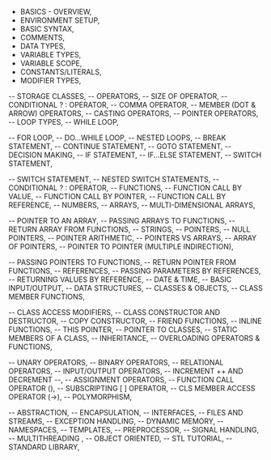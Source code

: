 - BASICS - OVERVIEW,
- ENVIRONMENT SETUP,
- BASIC SYNTAX,
- COMMENTS,
- DATA TYPES,
- VARIABLE TYPES,
- VARIABLE SCOPE,
- CONSTANTS/LITERALS,
- MODIFIER TYPES,


-- STORAGE CLASSES,
-- OPERATORS,
-- SIZE OF OPERATOR,
-- CONDITIONAL ? : OPERATOR,
-- COMMA OPERATOR,
-- MEMBER (DOT & ARROW) OPERATORS,
-- CASTING OPERATORS,
-- POINTER OPERATORS,
-- LOOP TYPES,
-- WHILE LOOP,



-- FOR LOOP,
-- DO...WHILE LOOP,
-- NESTED LOOPS,
-- BREAK STATEMENT,
-- CONTINUE STATEMENT,
-- GOTO STATEMENT,
-- DECISION MAKING,
-- IF STATEMENT,
-- IF...ELSE STATEMENT,
-- SWITCH STATEMENT,



-- SWITCH STATEMENT,
-- NESTED SWITCH STATEMENTS,
-- CONDITIONAL ? : OPERATOR,
-- FUNCTIONS,
-- FUNCTION CALL BY VALUE,
-- FUNCTION CALL BY POINTER,
-- FUNCTION CALL BY REFERENCE,
-- NUMBERS,
-- ARRAYS,
-- MULTI-DIMENSIONAL ARRAYS,


-- POINTER TO AN ARRAY,
-- PASSING ARRAYS TO FUNCTIONS,
-- RETURN ARRAY FROM FUNCTIONS,
-- STRINGS,
-- POINTERS,
-- NULL POINTERS,
-- POINTER ARITHMETIC,
-- POINTERS VS ARRAYS,
-- ARRAY OF POINTERS,
-- POINTER TO POINTER (MULTIPLE INDIRECTION),


-- PASSING POINTERS TO FUNCTIONS,
-- RETURN POINTER FROM FUNCTIONS,
-- REFERENCES,
-- PASSING PARAMETERS BY REFERENCES,
-- RETURNING VALUES BY REFERENCE,
-- DATE & TIME,
-- BASIC INPUT/OUTPUT,
-- DATA STRUCTURES,
-- CLASSES & OBJECTS,
-- CLASS MEMBER FUNCTIONS,


-- CLASS ACCESS MODIFIERS,
-- CLASS CONSTRUCTOR AND DESTRUCTOR,
-- COPY CONSTRUCTOR,
-- FRIEND FUNCTIONS,
-- INLINE FUNCTIONS,
-- THIS POINTER,
-- POINTER TO CLASSES,
-- STATIC MEMBERS OF A CLASS,
-- INHERITANCE,
-- OVERLOADING OPERATORS & FUNCTIONS,


-- UNARY OPERATORS,
-- BINARY OPERATORS,
-- RELATIONAL OPERATORS,
-- INPUT/OUTPUT OPERATORS,
-- INCREMENT ++ AND DECREMENT --,
-- ASSIGNMENT OPERATORS,
-- FUNCTION CALL OPERATOR (),
-- SUBSCRIPTING [ ] OPERATOR,
-- CLS MEMBER ACCESS OPERATOR (->),
-- POLYMORPHISM,


-- ABSTRACTION,
-- ENCAPSULATION,
-- INTERFACES,
-- FILES AND STREAMS,
-- EXCEPTION HANDLING,
-- DYNAMIC MEMORY,
-- NAMESPACES,
-- TEMPLATES,
-- PREPROCESSOR,
-- SIGNAL HANDLING,
-- MULTITHREADING ,
-- OBJECT ORIENTED,
-- STL TUTORIAL,
-- STANDARD LIBRARY,
